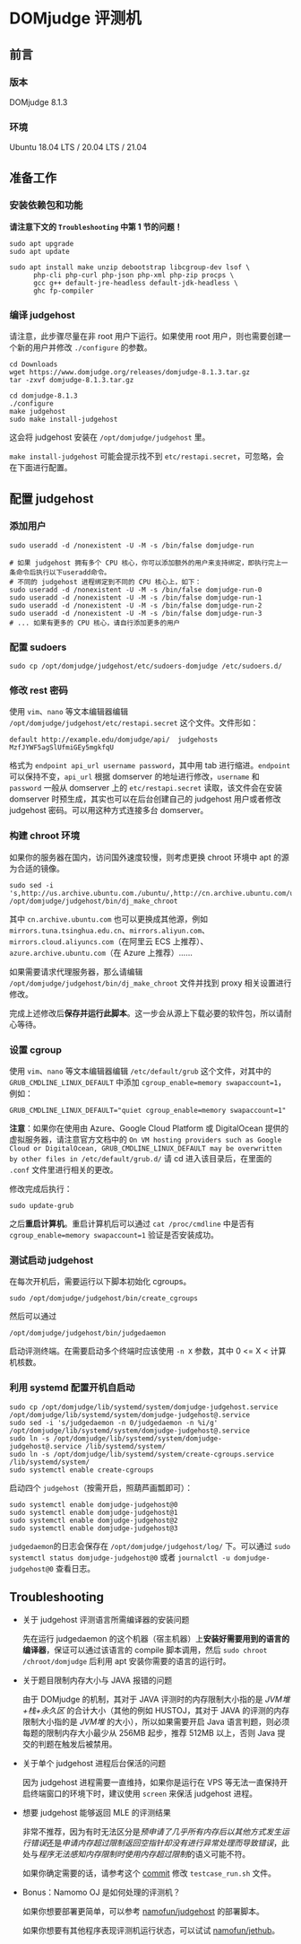 # DOMjudge 评测机

## 前言

### 版本

DOMjudge 8.1.3

### 环境

Ubuntu 18.04 LTS / 20.04 LTS / 21.04

## 准备工作

### 安装依赖包和功能

**请注意下文的 `Troubleshooting` 中第 1 节的问题！**

```shell
sudo apt upgrade
sudo apt update

sudo apt install make unzip debootstrap libcgroup-dev lsof \
      php-cli php-curl php-json php-xml php-zip procps \
      gcc g++ default-jre-headless default-jdk-headless \
      ghc fp-compiler
```

### 编译 judgehost

请注意，此步骤尽量在非 root 用户下运行。如果使用 root 用户，则也需要创建一个新的用户并修改 `./configure` 的参数。

```shell
cd Downloads
wget https://www.domjudge.org/releases/domjudge-8.1.3.tar.gz
tar -zxvf domjudge-8.1.3.tar.gz

cd domjudge-8.1.3
./configure
make judgehost
sudo make install-judgehost
```

这会将 judgehost 安装在 `/opt/domjudge/judgehost` 里。

`make install-judgehost` 可能会提示找不到 `etc/restapi.secret`，可忽略，会在下面进行配置。

## 配置 judgehost

### 添加用户

```shell
sudo useradd -d /nonexistent -U -M -s /bin/false domjudge-run

# 如果 judgehost 拥有多个 CPU 核心，你可以添加额外的用户来支持绑定，即执行完上一条命令后执行以下useradd命令。
# 不同的 judgehost 进程绑定到不同的 CPU 核心上，如下：
sudo useradd -d /nonexistent -U -M -s /bin/false domjudge-run-0
sudo useradd -d /nonexistent -U -M -s /bin/false domjudge-run-1
sudo useradd -d /nonexistent -U -M -s /bin/false domjudge-run-2
sudo useradd -d /nonexistent -U -M -s /bin/false domjudge-run-3
# ... 如果有更多的 CPU 核心，请自行添加更多的用户
```

### 配置 sudoers

```shell
sudo cp /opt/domjudge/judgehost/etc/sudoers-domjudge /etc/sudoers.d/
```

### 修改 rest 密码

使用 `vim`、`nano` 等文本编辑器编辑 `/opt/domjudge/judgehost/etc/restapi.secret` 这个文件。文件形如：

```text
default http://example.edu/domjudge/api/  judgehosts  MzfJYWF5agSlUfmiGEy5mgkfqU
```

格式为 `endpoint api_url username password`，其中用 tab 进行缩进。`endpoint` 可以保持不变，`api_url` 根据 domserver 的地址进行修改，`username` 和 `password` 一般从 domserver 上的 `etc/restapi.secret` 读取，该文件会在安装 domserver 时预生成，其实也可以在后台创建自己的 judgehost 用户或者修改 judgehost 密码。可以用这种方式连接多台 domserver。

### 构建 chroot 环境

如果你的服务器在国内，访问国外速度较慢，则考虑更换 chroot 环境中 apt 的源为合适的镜像。

```shell
sudo sed -i 's,http://us.archive.ubuntu.com./ubuntu/,http://cn.archive.ubuntu.com/ubuntu,g' /opt/domjudge/judgehost/bin/dj_make_chroot
```

其中 `cn.archive.ubuntu.com` 也可以更换成其他源，例如 `mirrors.tuna.tsinghua.edu.cn`、`mirrors.aliyun.com`、`mirrors.cloud.aliyuncs.com`（在阿里云 ECS 上推荐）、`azure.archive.ubuntu.com`（在 Azure 上推荐）……

如果需要请求代理服务器，那么请编辑 `/opt/domjudge/judgehost/bin/dj_make_chroot` 文件并找到 proxy 相关设置进行修改。

完成上述修改后**保存并运行此脚本**。这一步会从源上下载必要的软件包，所以请耐心等待。

### 设置 cgroup

使用 `vim`、`nano` 等文本编辑器编辑 `/etc/default/grub` 这个文件，对其中的 `GRUB_CMDLINE_LINUX_DEFAULT` 中添加 `cgroup_enable=memory swapaccount=1`，例如：

```text
GRUB_CMDLINE_LINUX_DEFAULT="quiet cgroup_enable=memory swapaccount=1"
```

**注意**：如果你在使用由 Azure、Google Cloud Platform 或 DigitalOcean 提供的虚拟服务器，请注意官方文档中的 `On VM hosting providers such as Google Cloud or DigitalOcean, GRUB_CMDLINE_LINUX_DEFAULT may be overwritten by other files in /etc/default/grub.d/` 请 cd 进入该目录后，在里面的 `.conf` 文件里进行相关的更改。

修改完成后执行：

```shell
sudo update-grub
```

之后**重启计算机**。重启计算机后可以通过 `cat /proc/cmdline` 中是否有 `cgroup_enable=memory swapaccount=1` 验证是否安装成功。

### 测试启动 judgehost

在每次开机后，需要运行以下脚本初始化 cgroups。

```shell
sudo /opt/domjudge/judgehost/bin/create_cgroups
```

然后可以通过

```shell
/opt/domjudge/judgehost/bin/judgedaemon
```

启动评测终端。在需要启动多个终端时应该使用 `-n X` 参数，其中 0 <= X < 计算机核数。

### 利用 systemd 配置开机自启动

```shell
sudo cp /opt/domjudge/lib/systemd/system/domjudge-judgehost.service /opt/domjudge/lib/systemd/system/domjudge-judgehost@.service
sudo sed -i 's/judgedaemon -n 0/judgedaemon -n %i/g' /opt/domjudge/lib/systemd/system/domjudge-judgehost@.service
sudo ln -s /opt/domjudge/lib/systemd/system/domjudge-judgehost@.service /lib/systemd/system/
sudo ln -s /opt/domjudge/lib/systemd/system/create-cgroups.service /lib/systemd/system/
sudo systemctl enable create-cgroups
```

启动四个 `judgehost`（按需开启，照葫芦画瓢即可）：

```shell
sudo systemctl enable domjudge-judgehost@0
sudo systemctl enable domjudge-judgehost@1
sudo systemctl enable domjudge-judgehost@2
sudo systemctl enable domjudge-judgehost@3
```

`judgedaemon`的日志会保存在 `/opt/domjudge/judgehost/log/` 下。可以通过 `sudo systemctl status domjudge-judgehost@0` 或者 `journalctl -u domjudge-judgehost@0` 查看日志。

## Troubleshooting

- 关于 judgehost 评测语言所需编译器的安装问题

  先在运行 judgedaemon 的这个机器（宿主机器）上**安装好需要用到的语言的编译器**，保证可以通过该语言的 compile 脚本调用，然后 `sudo chroot /chroot/domjudge` 后利用 apt 安装你需要的语言的运行时。

- 关于题目限制内存大小与 JAVA 报错的问题

  由于 DOMjudge 的机制，其对于 JAVA 评测时的内存限制大小指的是 *JVM堆+栈+永久区* 的合计大小（其他的例如 HUSTOJ，其对于 JAVA 的评测的内存限制大小指的是 *JVM堆* 的大小），所以如果需要开启 Java 语言判题，则必须每题的限制内存大小最少从 256MB 起步，推荐 512MB 以上，否则 Java 提交的判题在触发后被禁用。

- 关于单个 judgehost 进程后台保活的问题

  因为 judgehost 进程需要一直维持，如果你是运行在 VPS 等无法一直保持开启终端窗口的环境下时，建议使用 `screen` 来保活 judgehost 进程。

- 想要 judgehost 能够返回 MLE 的评测结果

  非常不推荐，因为有时无法区分是*预申请了几乎所有内存后以其他方式发生运行错误*还是*申请内存超过限制返回空指针却没有进行异常处理而导致错误*，此处与*程序无法感知内存限制时使用内存超过限制*的语义可能不符。

  如果你确定需要的话，请参考这个 [commit](https://github.com/namofun/judgehost/commit/cbf72656a4a7c481b9a11415b01bc9811de2cdcc#diff-5d7612b63b2d5e7da8f4277055da1bb1509ddf947bb1f797016d5a448bb8d909) 修改 `testcase_run.sh` 文件。

- Bonus：Namomo OJ 是如何处理的评测机？

  如果你想要部署更简单，可以参考 [namofun/judgehost](https://github.com/namofun/judgehost) 的部署脚本。

  如果你想要有其他程序表现评测机运行状态，可以试试 [namofun/jethub](https://github.com/namofun/jethub)。


